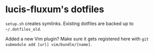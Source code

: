 # lucis-fluxum's dotfiles

`setup.sh` creates symlinks. Existing dotfiles are backed up to `~/.dotfiles_old`.

Added a new Vim plugin? Make sure it gets registered here with `git submodule add [url] vim/bundle/[name]`.

